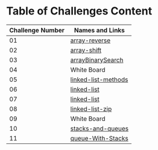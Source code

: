 # Table of Challenges Content

| Challenge Number | Names and Links                                                                                                                                   |
| ---------------- | ------------------------------------------------------------------------------------------------------------------------------------------------- |
| 01               | [array-reverse](https://github.com/mohammed-khamees/data-structures-and-algorithms/blob/main/javascript/code-challenges401/arrayReverse)          |
| 02               | [array-shift](https://github.com/mohammed-khamees/data-structures-and-algorithms/blob/main/javascript/code-challenges401/array-shift)             |
| 03               | [arrayBinarySearch](https://github.com/mohammed-khamees/data-structures-and-algorithms/blob/main/javascript/code-challenges401/arrayBinarySearch) |
| 04               | White Board                                                                                                                                       |
| 05               | [linked-list-methods](https://github.com/mohammed-khamees/data-structures-and-algorithms/blob/main/javascript/code-challenges401/linked-list)     |
| 06               | [linked-list](https://github.com/mohammed-khamees/data-structures-and-algorithms/blob/main/javascript/code-challenges401/linked-list)             |
| 07               | [linked-list](https://github.com/mohammed-khamees/data-structures-and-algorithms/blob/main/javascript/code-challenges401/linked-list)             |
| 08               | [linked-list-zip](https://github.com/mohammed-khamees/data-structures-and-algorithms/blob/main/javascript/code-challenges401/ll_zip)              |
| 09               | White Board                                                                                                                                       |
| 10               | [stacks-and-queues](https://github.com/mohammed-khamees/data-structures-and-algorithms/blob/main/javascript/code-challenges401/stacksAndQueues)   |
| 11               | [queue-With-Stacks](https://github.com/mohammed-khamees/data-structures-and-algorithms/blob/main/javascript/code-challenges401/queueWithStacks)   |

